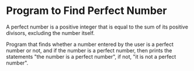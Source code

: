 # Program to Find Perfect Number

A perfect number is a positive integer that is equal to the sum 
of its positive divisors, excluding the number itself.

Program that finds whether a number entered by the user is 
a perfect number or not, and if the number is a perfect number, 
then prints the statements "the number is a perfect 
number", if not, "it is not a perfect number".